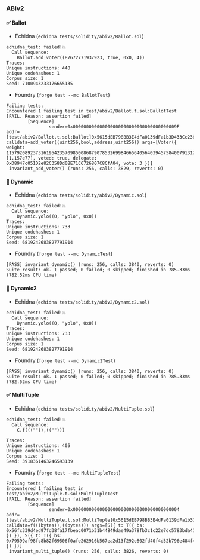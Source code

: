 ### ABIv2

#### :white_check_mark: Ballot

- Echidna (`echidna tests/solidity/abiv2/Ballot.sol`)

```
echidna_test: failed!💥  
  Call sequence:
    Ballot.add_voter((87672771937923, true, 0x0, 4))
Traces: 
Unique instructions: 440
Unique codehashes: 1
Corpus size: 1
Seed: 7100943233176655135
```

- Foundry (`forge test --mc BallotTest`)

```
Failing tests:
Encountered 1 failing test in test/abiv2/Ballot.t.sol:BallotTest
[FAIL. Reason: assertion failed]
        [Sequence]
                sender=0x000000000000000000000000000000000000009F addr=[test/abiv2/Ballot.t.sol:Ballot]0x5615dEB798BB3E4dFa0139dFa1b3D433Cc23b72f calldata=add_voter((uint256,bool,address,uint256)) args=[Voter({ weight: 115792089237316195423570985008687907853269984665640564039457584007913129639935 [1.157e77], voted: true, delegate: 0xD8947c051D2e82C358Dd0BE71C6726807C8CfA04, vote: 3 })]
 invariant_add_voter() (runs: 256, calls: 3829, reverts: 0)
```

#### :no_entry_sign: Dynamic

- Echidna (`echidna tests/solidity/abiv2/Dynamic.sol`)

```
echidna_test: failed!💥  
  Call sequence:
    Dynamic.yolo((0, "yolo", 0x0))
Traces: 
Unique instructions: 733
Unique codehashes: 1
Corpus size: 1
Seed: 6819242683827791914
```

- Foundry (`forge test --mc DynamicTest`)

```
[PASS] invariant_dynamic() (runs: 256, calls: 3840, reverts: 0)
Suite result: ok. 1 passed; 0 failed; 0 skipped; finished in 785.33ms (782.52ms CPU time)
```

#### :no_entry_sign: Dynamic2

- Echidna (`echidna tests/solidity/abiv2/Dynamic2.sol`)

```
echidna_test: failed!💥  
  Call sequence:
    Dynamic.yolo((0, "yolo", 0x0))
Traces: 
Unique instructions: 733
Unique codehashes: 1
Corpus size: 1
Seed: 6819242683827791914
```

- Foundry (`forge test --mc Dynamic2Test`)

```
[PASS] invariant_dynamic() (runs: 256, calls: 3840, reverts: 0)
Suite result: ok. 1 passed; 0 failed; 0 skipped; finished in 785.33ms (782.52ms CPU time)
```

#### :white_check_mark: MultiTuple

- Echidna (`echidna tests/solidity/abiv2/MultiTuple.sol`)

```
echidna_test: failed!💥  
  Call sequence:
    C.f((("")),(("")))

Traces: 
Unique instructions: 405
Unique codehashes: 1
Corpus size: 1
Seed: 3918361463246593139
```

- Foundry (`forge test --mc MultiTupleTest`)

```
Failing tests:
Encountered 1 failing test in test/abiv2/MultiTuple.t.sol:MultiTupleTest
[FAIL. Reason: assertion failed]
        [Sequence]
                sender=0x0000000000000000000000000000000000000004 addr=[test/abiv2/MultiTuple.t.sol:MultiTuple]0x5615dEB798BB3E4dFa0139dFa1b3D433Cc23b72f calldata=f(((bytes)),((bytes))) args=[S({ t: T({ bs: 0x56fc339d4ed97fd38fa17fbeac0071b31b44849dae49a378fb3c1c22e7dc5783bda41e30348a3edd327eb73fe5c0cabbc485ffeeaefcfb6bd50d1dea77f56ebbd53b50ff0912ffa5569c304ea28df351c085938064d68605725173e4cd }) }), S({ t: T({ bs: 0x79599af98fc8b82f69506f0afe262916b567ea2d13f292e802fd40f4d52b796e484f456623e31ee5c92b57c457849fbf580579c7a8c0398eb2cda60d052b14da664e445c93621622e1ac21a2098934992a0307bef7c6 }) })]
 invariant_multi_tuple() (runs: 256, calls: 3826, reverts: 0)
```
